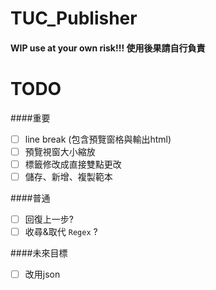 TUC_Publisher
=============
#### WIP use at your own risk!!! 使用後果請自行負責

TODO
============
####重要
- [ ] line break (包含預覽窗格與輸出html)
- [ ] 預覽視窗大小縮放
- [ ] 標籤修改成直接雙點更改
- [ ] 儲存、新增、複製範本

####普通
- [ ] 回復上一步?
- [ ] 收尋&取代 `Regex` ?

####未來目標
- [ ] 改用json
